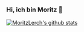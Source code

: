 ### Hi, ich bin Moritz 👋

[![MoritzLerch's github stats](https://github-readme-stats.vercel.app/api?username=MoritzLerch)](https://github.com/MoritzLerch)

<!--
**MoritzLerch/moritzlerch** is a ✨ _special_ ✨ repository because its `README.md` (this file) appears on your GitHub profile.

Here are some ideas to get you started:

- 🔭 I’m currently working on ...
- 🌱 I’m currently learning ...
- 👯 I’m looking to collaborate on ...
- 🤔 I’m looking for help with ...
- 💬 Ask me about ...
- 📫 How to reach me: ...
- 😄 Pronouns: ...
- ⚡ Fun fact: ...
-->
